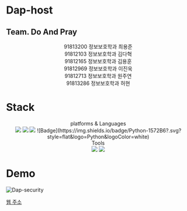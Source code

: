 # Dap-host

## Team. Do And Pray
<div align="center">91813200 정보보호학과 최용준</div>
<div align="center">91812103 정보보호학과 김다혁</div>
<div align="center">91812165 정보보호학과 김용훈</div>
<div align="center">91812969 정보보호학과 이진욱</div>
<div align="center">91812713 정보보호학과 원주연</div>
<div align="center">91813286 정보보호학과 허현</div>

# Stack
<div align="center">platforms & Languages</div>
<div align="center">
	<img src="https://img.shields.io/badge/Java-007396?style=flat&logo=Java&logoColor=white" />
	<img src="https://img.shields.io/badge/HTML5-E34F26?style=flat&logo=HTML5&logoColor=white" />
	<img src="https://img.shields.io/badge/CSS3-1572B6?style=flat&logo=CSS3&logoColor=white" />
	![Badge](https://img.shields.io/badge/Python-1572B6?.svg?style=flat&logo=Python&logoColor=white)

 
</div>

<div align="center">Tools</div>
<div align="center">
	<img src="https://img.shields.io/badge/visualstudiocode-#007ACC?style=flat&logo=Java&logoColor=white" />
	<img src="https://img.shields.io/badge/github-#181717?style=flat&logo=HTML5&logoColor=white" />
</div>


# Demo
![Dap-security](https://github.com/JBUkim/Dap-host/assets/105593199/782d6038-220d-4218-94ac-17883966aed3)

[웹 주소](https://dydgnsrla.pythonanywhere.com/)
